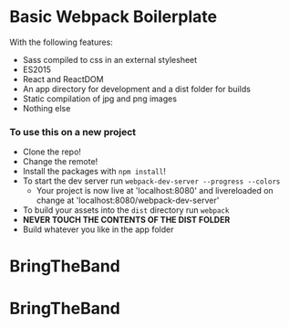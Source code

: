 # Basic Webpack Boilerplate

With the following features:

* Sass compiled to css in an external stylesheet
* ES2015
* React and ReactDOM
* An app directory for development and a dist folder for builds
* Static compilation of jpg and png images
* Nothing else

### To use this on a new project
* Clone the repo!
* Change the remote!
* Install the packages with `npm install`!
* To start the dev server run `webpack-dev-server --progress --colors`
  * Your project is now live at 'localhost:8080' and livereloaded on change at 'localhost:8080/webpack-dev-server'
* To build your assets into the `dist` directory run `webpack`
* **NEVER TOUCH THE CONTENTS OF THE DIST FOLDER**
* Build whatever you like in the app folder
# BringTheBand
# BringTheBand
